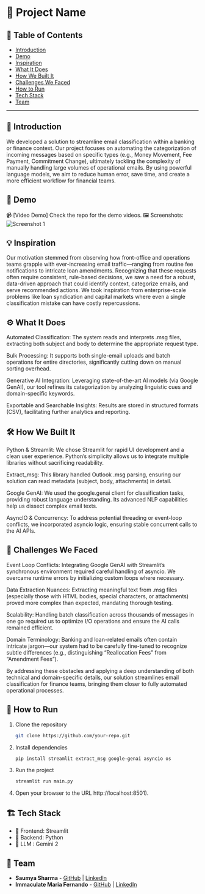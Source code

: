 # 🚀 Project Name

## 📌 Table of Contents
- [Introduction](#introduction)
- [Demo](#demo)
- [Inspiration](#inspiration)
- [What It Does](#what-it-does)
- [How We Built It](#how-we-built-it)
- [Challenges We Faced](#challenges-we-faced)
- [How to Run](#how-to-run)
- [Tech Stack](#tech-stack)
- [Team](#team)

---

## 🎯 Introduction
We developed a solution to streamline email classification within a banking or finance context. Our project focuses on automating the categorization of incoming messages based on specific types (e.g., Money Movement, Fee Payment, Commitment Change), ultimately tackling the complexity of manually handling large volumes of operational emails. By using powerful language models, we aim to reduce human error, save time, and create a more efficient workflow for financial teams.

## 🎥 Demo 
📹 [Video Demo] Check the repo for the demo videos.
🖼️ Screenshots: ![Screenshot 1](link-to-image)

## 💡 Inspiration
Our motivation stemmed from observing how front-office and operations teams grapple with ever-increasing email traffic—ranging from routine fee notifications to intricate loan amendments. Recognizing that these requests often require consistent, rule-based decisions, we saw a need for a robust, data-driven approach that could identify context, categorize emails, and serve recommended actions. We took inspiration from enterprise-scale problems like loan syndication and capital markets where even a single classification mistake can have costly repercussions.

## ⚙️ What It Does
Automated Classification: The system reads and interprets .msg files, extracting both subject and body to determine the appropriate request type.

Bulk Processing: It supports both single-email uploads and batch operations for entire directories, significantly cutting down on manual sorting overhead.

Generative AI Integration: Leveraging state-of-the-art AI models (via Google GenAI), our tool refines its categorization by analyzing linguistic cues and domain-specific keywords.

Exportable and Searchable Insights: Results are stored in structured formats (CSV), facilitating further analytics and reporting.

## 🛠️ How We Built It
Python & Streamlit: We chose Streamlit for rapid UI development and a clean user experience. Python’s simplicity allows us to integrate multiple libraries without sacrificing readability.

Extract_msg: This library handled Outlook .msg parsing, ensuring our solution can read metadata (subject, body, attachments) in detail.

Google GenAI: We used the google.genai client for classification tasks, providing robust language understanding. Its advanced NLP capabilities help us dissect complex email texts.

AsyncIO & Concurrency: To address potential threading or event-loop conflicts, we incorporated asyncio logic, ensuring stable concurrent calls to the AI APIs.

## 🚧 Challenges We Faced
Event Loop Conflicts: Integrating Google GenAI with Streamlit’s synchronous environment required careful handling of asyncio. We overcame runtime errors by initializing custom loops where necessary.

Data Extraction Nuances: Extracting meaningful text from .msg files (especially those with HTML bodies, special characters, or attachments) proved more complex than expected, mandating thorough testing.

Scalability: Handling batch classification across thousands of messages in one go required us to optimize I/O operations and ensure the AI calls remained efficient.

Domain Terminology: Banking and loan-related emails often contain intricate jargon—our system had to be carefully fine-tuned to recognize subtle differences (e.g., distinguishing “Reallocation Fees” from “Amendment Fees”).

By addressing these obstacles and applying a deep understanding of both technical and domain-specific details, our solution streamlines email classification for finance teams, bringing them closer to fully automated operational processes.

## 🏃 How to Run
1. Clone the repository  
   ```sh
   git clone https://github.com/your-repo.git
   ```
2. Install dependencies  
   ```sh
   pip install streamlit extract_msg google-genai asyncio os
   ```
3. Run the project  
   ```sh
   streamlit run main.py
   ```
4. Open your browser to the URL  http://localhost:8501).

## 🏗️ Tech Stack
- 🔹 Frontend: Streamlit
- 🔹 Backend: Python
- 🔹 LLM : Gemini 2

## 👥 Team
- **Saumya Sharma** - [GitHub](quitsune) | [LinkedIn](https://www.linkedin.com/in/saumya-sharma-4b9511194/)
- **Immaculate Maria Fernando** - [GitHub](#) | [LinkedIn](#)
